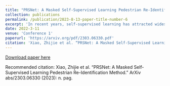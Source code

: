 ```yaml
---
title: "PRSNet: A Masked Self-Supervised Learning Pedestrian Re-Identification Method"
collection: publications
permalink: /publication/2023-8-13-paper-title-number-6
excerpt: 'In recent years, self-supervised learning has attracted widespread academic debate and addressed many of the key issues of computer vision. The present research focus is on how to construct a good agent task that allows for improved network learning of advanced semantic information on images so that model reasoning is accelerated during pre-training of the current task. In order to solve the problem that existing feature extraction networks are pre-trained on the ImageNet dataset and cannot extract the fine-grained information in pedestrian images well, and the existing pre-task of contrast self-supervised learning may destroy the original properties of pedestrian images, this paper designs a pre-task of mask reconstruction to obtain a pre-training model with strong robustness and uses it for the pedestrian re-identification task. The training optimization of the network is performed by improving the triplet loss based on the centroid, and the mask image is added as an additional sample to the loss calculation, so that the network can better cope with the pedestrian matching in practical applications after the training is completed. This method achieves about 5% higher mAP on Marker1501 and CUHK03 data than existing self-supervised learning pedestrian re-identification methods, and about 1% higher for Rank1, and ablation experiments are conducted to demonstrate the feasibility of this method. Our model code is located at this https URL.'
date: 2022-3-11
venue: 'Conference 1'
paperurl: 'https://arxiv.org/pdf/2303.06330.pdf'
citation: 'Xiao, Zhijie et al. “PRSNet: A Masked Self-Supervised Learning Pedestrian Re-Identification Method.” ArXiv abs/2303.06330 (2023): n. pag.'
---
```

[Download paper here](https://arxiv.org/pdf/2303.06330.pdf)

Recommended citation: Xiao, Zhijie et al. “PRSNet: A Masked Self-Supervised Learning Pedestrian Re-Identification Method.” ArXiv abs/2303.06330 (2023): n. pag.
